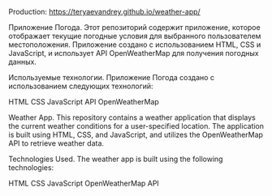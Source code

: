 Production: https://teryaevandrey.github.io/weather-app/

Приложение Погода.
Этот репозиторий содержит приложение, которое отображает текущие погодные условия для выбранного пользователем местоположения. Приложение создано с использованием HTML, CSS и JavaScript, и использует API OpenWeatherMap для получения погодных данных.

Используемые технологии.
Приложение Погода создано с использованием следующих технологий:

HTML
CSS
JavaScript
API OpenWeatherMap



Weather App.
This repository contains a weather application that displays the current weather conditions for a user-specified location. The application is built using HTML, CSS, and JavaScript, and utilizes the OpenWeatherMap API to retrieve weather data.

Technologies Used.
The weather app is built using the following technologies:

HTML
CSS
JavaScript
OpenWeatherMap API
